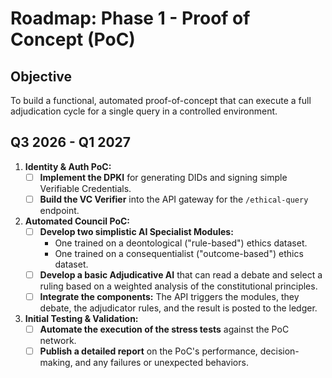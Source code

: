 # Roadmap: Phase 1 - Proof of Concept (PoC)

## Objective
To build a functional, automated proof-of-concept that can execute a full adjudication cycle for a single query in a controlled environment.

## Q3 2026 - Q1 2027
1.  **Identity & Auth PoC:**
    *   [ ] **Implement the DPKI** for generating DIDs and signing simple Verifiable Credentials.
    *   [ ] **Build the VC Verifier** into the API gateway for the `/ethical-query` endpoint.

2.  **Automated Council PoC:**
    *   [ ] **Develop two simplistic AI Specialist Modules:**
        *   One trained on a deontological ("rule-based") ethics dataset.
        *   One trained on a consequentialist ("outcome-based") ethics dataset.
    *   [ ] **Develop a basic Adjudicative AI** that can read a debate and select a ruling based on a weighted analysis of the constitutional principles.
    *   [ ] **Integrate the components:** The API triggers the modules, they debate, the adjudicator rules, and the result is posted to the ledger.

3.  **Initial Testing & Validation:**
    *   [ ] **Automate the execution of the stress tests** against the PoC network.
    *   [ ] **Publish a detailed report** on the PoC's performance, decision-making, and any failures or unexpected behaviors.
